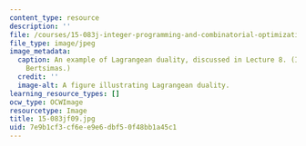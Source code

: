 ```yaml
---
content_type: resource
description: ''
file: /courses/15-083j-integer-programming-and-combinatorial-optimization-fall-2009/7e9b1cf3cf6ee9e6dbf50f48bb1a45c1_15-083jf09.jpg
file_type: image/jpeg
image_metadata:
  caption: An example of Lagrangean duality, discussed in Lecture 8. (Image by Prof.
    Bertsimas.)
  credit: ''
  image-alt: A figure illustrating Lagrangean duality.
learning_resource_types: []
ocw_type: OCWImage
resourcetype: Image
title: 15-083jf09.jpg
uid: 7e9b1cf3-cf6e-e9e6-dbf5-0f48bb1a45c1
---
```

